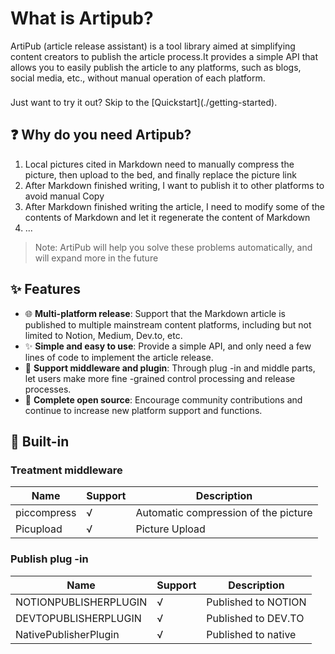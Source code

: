 # What is Artipub?

ArtiPub (article release assistant) is a tool library aimed at simplifying content creators to publish the article process.It provides a simple API that allows you to easily publish the article to any platforms, such as blogs, social media, etc., without manual operation of each platform.

<div class="tip custom-block" style="padding-top: 8px">
Just want to try it out? Skip to the [Quickstart](./getting-started).
</div>

## ❓ Why do you need Artipub?

1. Local pictures cited in Markdown need to manually compress the picture, then upload to the bed, and finally replace the picture link
2. After Markdown finished writing, I want to publish it to other platforms to avoid manual Copy
3. After Markdown finished writing the article, I need to modify some of the contents of Markdown and let it regenerate the content of Markdown
4. ...

> Note: ArtiPub will help you solve these problems automatically, and will expand more in the future

## ✨ Features

- 🌐 **Multi-platform release**: Support that the Markdown article is published to multiple mainstream content platforms, including but not limited to Notion, Medium, Dev.to, etc.
- ✨ **Simple and easy to use**: Provide a simple API, and only need a few lines of code to implement the article release.
- 🔌 **Support middleware and plugin**: Through plug -in and middle parts, let users make more fine -grained control processing and release processes.
- 📖 **Complete open source**: Encourage community contributions and continue to increase new platform support and functions.

## 🔧 Built-in

### Treatment middleware

| Name        | Support | Description                          |
| ----------- | ------- | ------------------------------------ |
| piccompress | √       | Automatic compression of the picture |
| Picupload   | √       | Picture Upload                       |

### Publish plug -in

| Name                  | Support | Description         |
| --------------------- | ------- | ------------------- |
| NOTIONPUBLISHERPLUGIN | √       | Published to NOTION |
| DEVTOPUBLISHERPLUGIN  | √       | Published to DEV.TO |
| NativePublisherPlugin | √       | Published to native |
